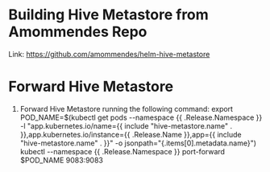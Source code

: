 # Building Hive Metastore from Amommendes Repo

Link: https://github.com/amommendes/helm-hive-metastore



# Forward Hive Metastore 
1. Forward Hive Metastore running the following command:
  export POD_NAME=$(kubectl get pods --namespace {{ .Release.Namespace }} -l "app.kubernetes.io/name={{ include "hive-metastore.name" . }},app.kubernetes.io/instance={{ .Release.Name }},app={{ include "hive-metastore.name" . }}" -o jsonpath="{.items[0].metadata.name}")
  kubectl --namespace {{ .Release.Namespace }} port-forward $POD_NAME 9083:9083